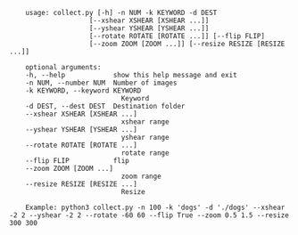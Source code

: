         usage: collect.py [-h] -n NUM -k KEYWORD -d DEST
                        [--xshear XSHEAR [XSHEAR ...]]
                        [--yshear YSHEAR [YSHEAR ...]]
                        [--rotate ROTATE [ROTATE ...]] [--flip FLIP]
                        [--zoom ZOOM [ZOOM ...]] [--resize RESIZE [RESIZE ...]]

        optional arguments:
        -h, --help            show this help message and exit
        -n NUM, --number NUM  Number of images
        -k KEYWORD, --keyword KEYWORD
                                Keyword
        -d DEST, --dest DEST  Destination folder
        --xshear XSHEAR [XSHEAR ...]
                                xshear range
        --yshear YSHEAR [YSHEAR ...]
                                yshear range
        --rotate ROTATE [ROTATE ...]
                                rotate range
        --flip FLIP           flip
        --zoom ZOOM [ZOOM ...]
                                zoom range
        --resize RESIZE [RESIZE ...]
                                Resize

        Example: python3 collect.py -n 100 -k 'dogs' -d './dogs' --xshear -2 2 --yshear -2 2 --rotate -60 60 --flip True --zoom 0.5 1.5 --resize 300 300
